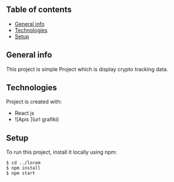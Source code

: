 ## Table of contents
* [General info](#general-info)
* [Technologies](#technologies)
* [Setup](#setup)

## General info
This project is simple Project which is display crypto tracking data.
	
## Technologies
Project is created with:
* React js
* ![Apis ](url grafiki)

	
## Setup
To run this project, install it locally using npm:

```
$ cd ../lorem
$ npm install
$ npm start
```
